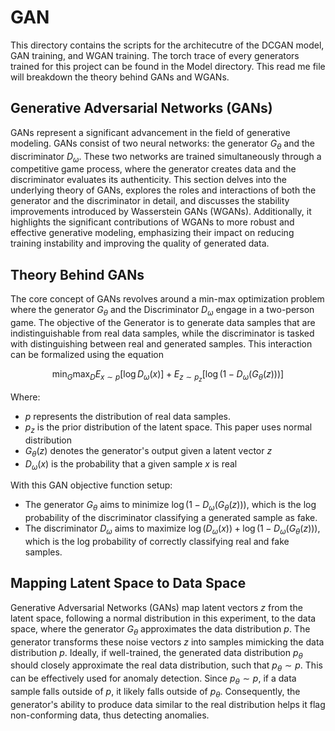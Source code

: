 # GAN

This directory contains the scripts for the architecutre of the DCGAN model, GAN training, and WGAN training. The torch trace of every generators trained for this project can be found in the Model directory. This read me file will breakdown the theory behind GANs and WGANs.

## Generative Adversarial Networks (GANs)

GANs represent a significant advancement in the field of generative modeling. GANs consist of two neural networks: the generator $G_{\theta}$ and the discriminator $D_{\omega}$. These two networks are trained simultaneously through a competitive game process, where the generator creates data and the discriminator evaluates its authenticity. This section delves into the underlying theory of GANs, explores the roles and interactions of both the generator and the discriminator in detail, and discusses the stability improvements introduced by Wasserstein GANs (WGANs). Additionally, it highlights the significant contributions of WGANs to more robust and effective generative modeling, emphasizing their impact on reducing training instability and improving the quality of generated data.

## Theory Behind GANs

The core concept of GANs revolves around a min-max optimization problem where the generator $G_{\theta}$ and the Discriminator $D_{\omega}$ engage in a two-person game. The objective of the Generator is to generate data samples that are indistinguishable from real data samples, while the discriminator is tasked with distinguishing between real and generated samples. This interaction can be formalized using the equation

<div align="center">
  
$\min_G \max_D E_{x \sim p}{[\log D_{\omega}(x)]} + E_{z \sim p_z}{[\log (1 - D_{\omega}(G_{\theta}(z)))]}$
</div>

Where:
- $p$ represents the distribution of real data samples.
- $p_z$ is the prior distribution of the latent space. This paper uses normal distribution
- $G_{\theta}(z)$ denotes the generator's output given a latent vector $z$
- $D_{\omega}(x)$ is the probability that a given sample $x$ is real

With this GAN objective function setup:

- The generator $G_{\theta}$ aims to minimize $\log(1 - D_{\omega}(G_{\theta}(z)))$, which is the log probability of the discriminator classifying a generated sample as fake.
- The discriminator $D_{\omega}$ aims to maximize $\log(D_{\omega}(x)) + \log(1 - D_{\omega}(G_{\theta}(z)))$, which is the log probability of correctly classifying real and fake samples.

## Mapping Latent Space to Data Space

Generative Adversarial Networks (GANs) map latent vectors $z$ from the latent space, following a normal distribution in this experiment, to the data space, where the generator $G_{\theta}$ approximates the data distribution $p$. The generator transforms these noise vectors $z$ into samples mimicking the data distribution $p$. Ideally, if well-trained, the generated data distribution $p_{\theta}$ should closely approximate the real data distribution, such that $p_{\theta} \sim p$. This can be effectively used for anomaly detection. Since $p_{\theta} \sim p$, if a data sample falls outside of $p$, it likely falls outside of $p_{\theta}$. Consequently, the generator's ability to produce data similar to the real distribution helps it flag non-conforming data, thus detecting anomalies.
